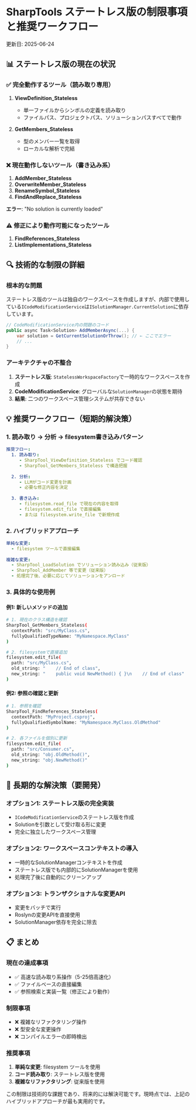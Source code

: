 # SharpTools ステートレス版の制限事項と推奨ワークフロー

更新日: 2025-06-24

## 📊 ステートレス版の現在の状況

### ✅ 完全動作するツール（読み取り専用）

1. **ViewDefinition_Stateless**
   - 単一ファイルからシンボルの定義を読み取り
   - ファイルパス、プロジェクトパス、ソリューションパスすべてで動作

2. **GetMembers_Stateless**
   - 型のメンバー一覧を取得
   - ローカルな解析で完結

### ❌ 現在動作しないツール（書き込み系）

1. **AddMember_Stateless**
2. **OverwriteMember_Stateless**
3. **RenameSymbol_Stateless**
4. **FindAndReplace_Stateless**

**エラー**: "No solution is currently loaded"

### ⚠️ 修正により動作可能になったツール

1. **FindReferences_Stateless**
2. **ListImplementations_Stateless**

## 🔍 技術的な制限の詳細

### 根本的な問題

ステートレス版のツールは独自のワークスペースを作成しますが、内部で使用している`ICodeModificationService`は`ISolutionManager.CurrentSolution`に依存しています。

```csharp
// CodeModificationService内の問題のコード
public async Task<Solution> AddMemberAsync(...) {
    var solution = GetCurrentSolutionOrThrow(); // ← ここでエラー
    // ...
}
```

### アーキテクチャの不整合

1. **ステートレス版**: `StatelessWorkspaceFactory`で一時的なワークスペースを作成
2. **CodeModificationService**: グローバルな`SolutionManager`の状態を期待
3. **結果**: 二つのワークスペース管理システムが共存できない

## 💡 推奨ワークフロー（短期的解決策）

### 1. 読み取り → 分析 → filesystem書き込みパターン

```yaml
推奨フロー:
  1. 読み取り:
     - SharpTool_ViewDefinition_Stateless でコード確認
     - SharpTool_GetMembers_Stateless で構造把握
  
  2. 分析:
     - LLMがコード変更を計画
     - 必要な修正内容を決定
  
  3. 書き込み:
     - filesystem.read_file で現在の内容を取得
     - filesystem.edit_file で直接編集
     - または filesystem.write_file で新規作成
```

### 2. ハイブリッドアプローチ

```yaml
単純な変更:
  - filesystem ツールで直接編集
  
複雑な変更:
  - SharpTool_LoadSolution でソリューション読み込み（従来版）
  - SharpTool_AddMember 等で変更（従来版）
  - 処理完了後、必要に応じてソリューションをアンロード
```

### 3. 具体的な使用例

#### 例1: 新しいメソッドの追加

```bash
# 1. 現在のクラス構造を確認
SharpTool_GetMembers_Stateless(
  contextPath: "src/MyClass.cs",
  fullyQualifiedTypeName: "MyNamespace.MyClass"
)

# 2. filesystemで直接追加
filesystem.edit_file(
  path: "src/MyClass.cs",
  old_string: "    // End of class",
  new_string: "    public void NewMethod() { }\n    // End of class"
)
```

#### 例2: 参照の確認と更新

```bash
# 1. 参照を確認
SharpTool_FindReferences_Stateless(
  contextPath: "MyProject.csproj",
  fullyQualifiedSymbolName: "MyNamespace.MyClass.OldMethod"
)

# 2. 各ファイルを個別に更新
filesystem.edit_file(
  path: "src/Consumer.cs",
  old_string: "obj.OldMethod()",
  new_string: "obj.NewMethod()"
)
```

## 🚀 長期的な解決策（要開発）

### オプション1: ステートレス版の完全実装

- `ICodeModificationService`のステートレス版を作成
- Solutionを引数として受け取る形に変更
- 完全に独立したワークスペース管理

### オプション2: ワークスペースコンテキストの導入

- 一時的なSolutionManagerコンテキストを作成
- ステートレス版でも内部的にSolutionManagerを使用
- 処理完了後に自動的にクリーンアップ

### オプション3: トランザクショナルな変更API

- 変更をバッチで実行
- Roslynの変更APIを直接使用
- SolutionManager依存を完全に除去

## 📋 まとめ

### 現在の達成事項
- ✅ 高速な読み取り系操作（5-25倍高速化）
- ✅ ファイルベースの直接編集
- ✅ 参照検索と実装一覧（修正により動作）

### 制限事項
- ❌ 複雑なリファクタリング操作
- ❌ 型安全な変更操作
- ❌ コンパイルエラーの即時検出

### 推奨事項
1. **単純な変更**: filesystem ツールを使用
2. **コード読み取り**: ステートレス版を使用
3. **複雑なリファクタリング**: 従来版を使用

この制限は技術的な課題であり、将来的には解決可能です。現時点では、上記のハイブリッドアプローチが最も実用的です。